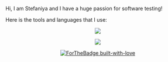 

Hi, I am Stefaniya and I have a huge passion for software testing!

Here is the tools and languages that I use:

<p align="center">
  <a href="https://skillicons.dev">
    <img src="https://skillicons.dev/icons?i=cs,js,html,css,postman,docker,dotnet,visualstudio,vscode,nodejs,github,selenium,grafana,prometheus,mongodb,mysql,windows,wordpress&perline=6" />
  </a>
</p>

<p align="center">
  <img src="https://github-readme-stats.vercel.app/api/top-langs/?username=StefRuseva88&theme=synthwave" />
</p>

<p align="center">
  <a href="https://GitHub.com/Naereen/">
    <img src="http://ForTheBadge.com/images/badges/built-with-love.svg" alt="ForTheBadge built-with-love">
  </a>
</p>
